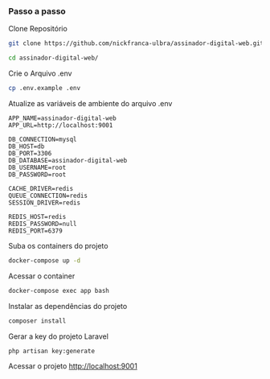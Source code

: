 
### Passo a passo
Clone Repositório

```sh
git clone https://github.com/nickfranca-ulbra/assinador-digital-web.git
```

```sh
cd assinador-digital-web/
```


Crie o Arquivo .env
```sh
cp .env.example .env
```


Atualize as variáveis de ambiente do arquivo .env
```dosini
APP_NAME=assinador-digital-web
APP_URL=http://localhost:9001

DB_CONNECTION=mysql
DB_HOST=db
DB_PORT=3306
DB_DATABASE=assinador-digital-web
DB_USERNAME=root
DB_PASSWORD=root

CACHE_DRIVER=redis
QUEUE_CONNECTION=redis
SESSION_DRIVER=redis

REDIS_HOST=redis
REDIS_PASSWORD=null
REDIS_PORT=6379
```


Suba os containers do projeto
```sh
docker-compose up -d
```


Acessar o container
```sh
docker-compose exec app bash
```


Instalar as dependências do projeto
```sh
composer install
```


Gerar a key do projeto Laravel
```sh
php artisan key:generate
```


Acessar o projeto
[http://localhost:9001](http://localhost:9001)
